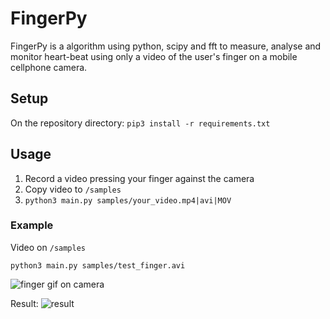 # FingerPy

FingerPy is a algorithm using python, scipy and fft to measure, analyse and monitor heart-beat using only a video of the user's finger on a mobile cellphone camera.


## Setup
On the repository directory:
```pip3 install -r requirements.txt```


## Usage
1. Record a video pressing your finger against the camera
2. Copy video to ```/samples```
3. ```python3 main.py samples/your_video.mp4|avi|MOV```


### Example
Video on ```/samples```

```python3 main.py samples/test_finger.avi```

![finger gif on camera](https://media0.giphy.com/media/gXzebxu2b6ZCgd8uUl/giphy.gif?cid=790b76114d6f1ae5ce4db8e03bf93cd99f7e25594edb00a7&rid=giphy.gif&ct=g)

Result: 
![result](results.png)

